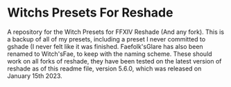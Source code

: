 # Witchs Presets For Reshade
A repository for the Witch Presets for FFXIV Reshade (And any fork).
This is a backup of all of my presets, including a preset I never committed to gshade (I never felt like it was finished. Faefolk'sGlare has also been renamed to Witch'sFae, to keep with the naming scheme. These should work on all forks of reshade, they have been tested on the latest version of reshade as of this readme file, version 5.6.0, which was released on January 15th 2023.
